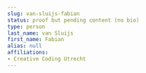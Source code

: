 ```yaml
---
slug: van-sluijs-fabian
status: proof but pending content (no bio)
type: person
last_name: van Sluijs
first_name: Fabian
alias: null
affiliations:
- Creative Coding Utrecht
---
```

